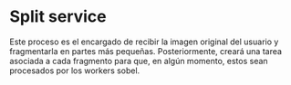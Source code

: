 # Split service

Este proceso es el encargado de recibir la imagen original del usuario y fragmentarla en partes más pequeñas. Posteriormente, creará una tarea asociada a cada fragmento
para que, en algún momento, estos sean procesados por los workers sobel.
